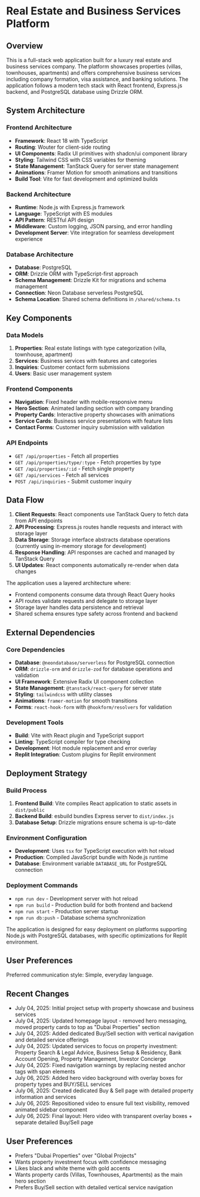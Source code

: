 # Real Estate and Business Services Platform

## Overview

This is a full-stack web application built for a luxury real estate and business services company. The platform showcases properties (villas, townhouses, apartments) and offers comprehensive business services including company formation, visa assistance, and banking solutions. The application follows a modern tech stack with React frontend, Express.js backend, and PostgreSQL database using Drizzle ORM.

## System Architecture

### Frontend Architecture
- **Framework**: React 18 with TypeScript
- **Routing**: Wouter for client-side routing
- **UI Components**: Radix UI primitives with shadcn/ui component library
- **Styling**: Tailwind CSS with CSS variables for theming
- **State Management**: TanStack Query for server state management
- **Animations**: Framer Motion for smooth animations and transitions
- **Build Tool**: Vite for fast development and optimized builds

### Backend Architecture
- **Runtime**: Node.js with Express.js framework
- **Language**: TypeScript with ES modules
- **API Pattern**: RESTful API design
- **Middleware**: Custom logging, JSON parsing, and error handling
- **Development Server**: Vite integration for seamless development experience

### Database Architecture
- **Database**: PostgreSQL
- **ORM**: Drizzle ORM with TypeScript-first approach
- **Schema Management**: Drizzle Kit for migrations and schema management
- **Connection**: Neon Database serverless PostgreSQL
- **Schema Location**: Shared schema definitions in `/shared/schema.ts`

## Key Components

### Data Models
1. **Properties**: Real estate listings with type categorization (villa, townhouse, apartment)
2. **Services**: Business services with features and categories
3. **Inquiries**: Customer contact form submissions
4. **Users**: Basic user management system

### Frontend Components
- **Navigation**: Fixed header with mobile-responsive menu
- **Hero Section**: Animated landing section with company branding
- **Property Cards**: Interactive property showcases with animations
- **Service Cards**: Business service presentations with feature lists
- **Contact Forms**: Customer inquiry submission with validation

### API Endpoints
- `GET /api/properties` - Fetch all properties
- `GET /api/properties/type/:type` - Fetch properties by type
- `GET /api/properties/:id` - Fetch single property
- `GET /api/services` - Fetch all services
- `POST /api/inquiries` - Submit customer inquiry

## Data Flow

1. **Client Requests**: React components use TanStack Query to fetch data from API endpoints
2. **API Processing**: Express.js routes handle requests and interact with storage layer
3. **Data Storage**: Storage interface abstracts database operations (currently using in-memory storage for development)
4. **Response Handling**: API responses are cached and managed by TanStack Query
5. **UI Updates**: React components automatically re-render when data changes

The application uses a layered architecture where:
- Frontend components consume data through React Query hooks
- API routes validate requests and delegate to storage layer
- Storage layer handles data persistence and retrieval
- Shared schema ensures type safety across frontend and backend

## External Dependencies

### Core Dependencies
- **Database**: `@neondatabase/serverless` for PostgreSQL connection
- **ORM**: `drizzle-orm` and `drizzle-zod` for database operations and validation
- **UI Framework**: Extensive Radix UI component collection
- **State Management**: `@tanstack/react-query` for server state
- **Styling**: `tailwindcss` with utility classes
- **Animations**: `framer-motion` for smooth transitions
- **Forms**: `react-hook-form` with `@hookform/resolvers` for validation

### Development Tools
- **Build**: Vite with React plugin and TypeScript support
- **Linting**: TypeScript compiler for type checking
- **Development**: Hot module replacement and error overlay
- **Replit Integration**: Custom plugins for Replit environment

## Deployment Strategy

### Build Process
1. **Frontend Build**: Vite compiles React application to static assets in `dist/public`
2. **Backend Build**: esbuild bundles Express server to `dist/index.js`
3. **Database Setup**: Drizzle migrations ensure schema is up-to-date

### Environment Configuration
- **Development**: Uses `tsx` for TypeScript execution with hot reload
- **Production**: Compiled JavaScript bundle with Node.js runtime
- **Database**: Environment variable `DATABASE_URL` for PostgreSQL connection

### Deployment Commands
- `npm run dev` - Development server with hot reload
- `npm run build` - Production build for both frontend and backend
- `npm run start` - Production server startup
- `npm run db:push` - Database schema synchronization

The application is designed for easy deployment on platforms supporting Node.js with PostgreSQL databases, with specific optimizations for Replit environment.

## User Preferences

Preferred communication style: Simple, everyday language.

## Recent Changes

- July 04, 2025: Initial project setup with property showcase and business services
- July 04, 2025: Updated homepage layout - removed hero messaging, moved property cards to top as "Dubai Properties" section
- July 04, 2025: Added dedicated Buy/Sell section with vertical navigation and detailed service offerings
- July 04, 2025: Updated services to focus on property investment: Property Search & Legal Advice, Business Setup & Residency, Bank Account Opening, Property Management, Investor Concierge
- July 04, 2025: Fixed navigation warnings by replacing nested anchor tags with span elements
- July 06, 2025: Added hero video background with overlay boxes for property types and BUY/SELL services
- July 06, 2025: Created dedicated Buy & Sell page with detailed property information and services
- July 06, 2025: Repositioned video to ensure full text visibility, removed animated sidebar component
- July 06, 2025: Final layout: Hero video with transparent overlay boxes + separate detailed Buy/Sell page

## User Preferences

- Prefers "Dubai Properties" over "Global Projects" 
- Wants property investment focus with confidence messaging
- Likes black and white theme with gold accents
- Wants property cards (Villas, Townhouses, Apartments) as the main hero section
- Prefers Buy/Sell section with detailed vertical service navigation